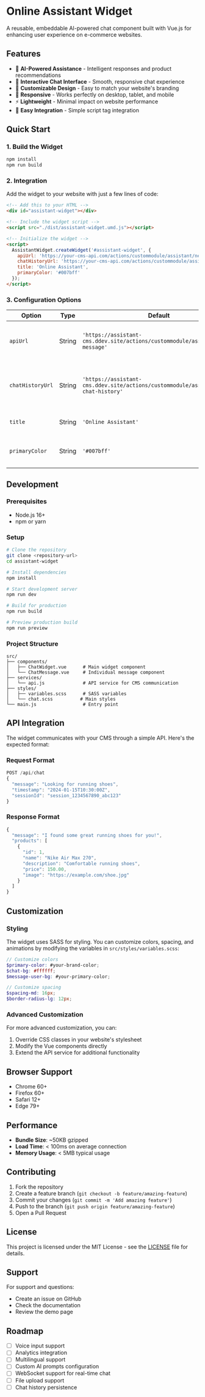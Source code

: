 # Online Assistant Widget

A reusable, embeddable AI-powered chat component built with Vue.js for enhancing user experience on e-commerce websites.

## Features

- 🤖 **AI-Powered Assistance** - Intelligent responses and product recommendations
- 💬 **Interactive Chat Interface** - Smooth, responsive chat experience
- 🎨 **Customizable Design** - Easy to match your website's branding
- 📱 **Responsive** - Works perfectly on desktop, tablet, and mobile
- ⚡ **Lightweight** - Minimal impact on website performance
- 🔌 **Easy Integration** - Simple script tag integration

## Quick Start

### 1. Build the Widget

```bash
npm install
npm run build
```

### 2. Integration

Add the widget to your website with just a few lines of code:

```html
<!-- Add this to your HTML -->
<div id="assistant-widget"></div>

<!-- Include the widget script -->
<script src="./dist/assistant-widget.umd.js"></script>

<!-- Initialize the widget -->
<script>
  AssistantWidget.createWidget('#assistant-widget', {
    apiUrl: 'https://your-cms-api.com/actions/custommodule/assistant/new-message',
    chatHistoryUrl: 'https://your-cms-api.com/actions/custommodule/assistant/get-chat-history',
    title: 'Online Assistant',
    primaryColor: '#007bff'
  });
</script>
```

### 3. Configuration Options

| Option | Type | Default | Description |
|--------|------|---------|-------------|
| `apiUrl` | String | `'https://assistant-cms.ddev.site/actions/custommodule/assistant/new-message'` | Your CMS API endpoint for sending messages |
| `chatHistoryUrl` | String | `'https://assistant-cms.ddev.site/actions/custommodule/assistant/get-chat-history'` | Your CMS API endpoint for retrieving chat history |
| `title` | String | `'Online Assistant'` | Chat window title |
| `primaryColor` | String | `'#007bff'` | Primary color for buttons and accents |

## Development

### Prerequisites

- Node.js 16+ 
- npm or yarn

### Setup

```bash
# Clone the repository
git clone <repository-url>
cd assistant-widget

# Install dependencies
npm install

# Start development server
npm run dev

# Build for production
npm run build

# Preview production build
npm run preview
```

### Project Structure

```
src/
├── components/
│   ├── ChatWidget.vue      # Main widget component
│   └── ChatMessage.vue     # Individual message component
├── services/
│   └── api.js              # API service for CMS communication
├── styles/
│   ├── variables.scss      # SASS variables
│   └── chat.scss          # Main styles
└── main.js                 # Entry point
```

## API Integration

The widget communicates with your CMS through a simple API. Here's the expected format:

### Request Format

```javascript
POST /api/chat
{
  "message": "Looking for running shoes",
  "timestamp": "2024-01-15T10:30:00Z",
  "sessionId": "session_1234567890_abc123"
}
```

### Response Format

```javascript
{
  "message": "I found some great running shoes for you!",
  "products": [
    {
      "id": 1,
      "name": "Nike Air Max 270",
      "description": "Comfortable running shoes",
      "price": 150.00,
      "image": "https://example.com/shoe.jpg"
    }
  ]
}
```

## Customization

### Styling

The widget uses SASS for styling. You can customize colors, spacing, and animations by modifying the variables in `src/styles/variables.scss`:

```scss
// Customize colors
$primary-color: #your-brand-color;
$chat-bg: #ffffff;
$message-user-bg: #your-primary-color;

// Customize spacing
$spacing-md: 16px;
$border-radius-lg: 12px;
```

### Advanced Customization

For more advanced customization, you can:

1. Override CSS classes in your website's stylesheet
2. Modify the Vue components directly
3. Extend the API service for additional functionality

## Browser Support

- Chrome 60+
- Firefox 60+
- Safari 12+
- Edge 79+

## Performance

- **Bundle Size**: ~50KB gzipped
- **Load Time**: < 100ms on average connection
- **Memory Usage**: < 5MB typical usage

## Contributing

1. Fork the repository
2. Create a feature branch (`git checkout -b feature/amazing-feature`)
3. Commit your changes (`git commit -m 'Add amazing feature'`)
4. Push to the branch (`git push origin feature/amazing-feature`)
5. Open a Pull Request

## License

This project is licensed under the MIT License - see the [LICENSE](LICENSE) file for details.

## Support

For support and questions:

- Create an issue on GitHub
- Check the documentation
- Review the demo page

## Roadmap

- [ ] Voice input support
- [ ] Analytics integration
- [ ] Multilingual support
- [ ] Custom AI prompts configuration
- [ ] WebSocket support for real-time chat
- [ ] File upload support
- [ ] Chat history persistence
